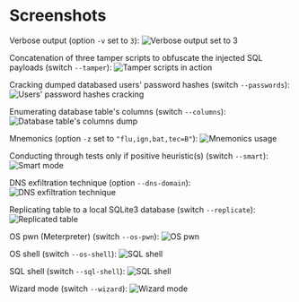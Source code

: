 # Screenshots

Verbose output (option `-v` set to `3`):
![Verbose output set to 3](images/sqlmap_verbose_3.png)

Concatenation of three tamper scripts to obfuscate the injected SQL payloads (switch `--tamper`):
![Tamper scripts in action](images/sqlmap_tamper_in_action.png)

Cracking dumped databased users' password hashes (switch `--passwords`):
![Users' password hashes cracking](images/sqlmap_cracking_password_hashes.png)

Enumerating database table's columns (switch `--columns`):
![Database table's columns dump](images/sqlmap_enumerating_columns.png)

Mnemonics (option `-z` set to `"flu,ign,bat,tec=B"`):
![Mnemonics usage](images/sqlmap_mnemonics.png)

Conducting through tests only if positive heuristic(s) (switch `--smart`):
![Smart mode](images/sqlmap_smart.png)

DNS exfiltration technique (option `--dns-domain`):
![DNS exfiltration technique](images/sqlmap_dns_exfiltration.png)

Replicating table to a local SQLite3 database (switch `--replicate`):
![Replicated table](images/sqlmap_replicate_result.png)

OS pwn (Meterpreter) (switch `--os-pwn`):
![OS pwn](images/sqlmap_os_pwn.png)

OS shell (switch `--os-shell`):
![SQL shell](images/sqlmap_os_shell.png)

SQL shell (switch `--sql-shell`):
![SQL shell](images/sqlmap_sql_shell.png)

Wizard mode (switch `--wizard`):
![Wizard mode](images/sqlmap_wizard.png)
